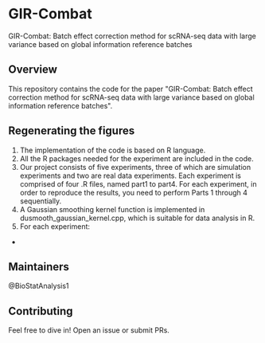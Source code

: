 # GIR-Combat
GIR-Combat: Batch effect correction method for scRNA-seq data with large variance based on global information reference batches

## Overview
This repository contains the code for the paper "GIR-Combat: Batch effect correction method for scRNA-seq data with large variance based on global information reference batches".

## Regenerating the figures
1. The implementation of the code is based on R language.
2. All the R packages needed for the experiment are included in the code.
3. Our project consists of five experiments, three of which are simulation experiments and two are real data experiments. Each experiment is comprised of four .R files, named part1 to part4. For each experiment, in order to reproduce the results, you need to perform Parts 1 through 4 sequentially.
4. A Gaussian smoothing kernel function is implemented in dusmooth_gaussian_kernel.cpp, which is suitable for data analysis in R.
5. For each experiment:
-

## Maintainers
@BioStatAnalysis1

## Contributing
Feel free to dive in! Open an issue or submit PRs.
